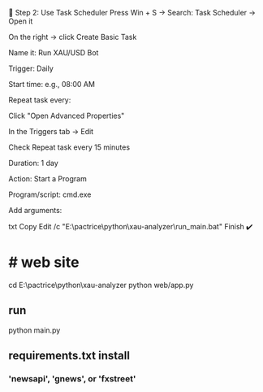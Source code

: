 📅 Step 2: Use Task Scheduler
Press Win + S → Search: Task Scheduler → Open it

On the right → click Create Basic Task

Name it: Run XAU/USD Bot

Trigger: Daily

Start time: e.g., 08:00 AM

Repeat task every:

Click "Open Advanced Properties"

In the Triggers tab → Edit

Check Repeat task every 15 minutes

Duration: 1 day

Action: Start a Program

Program/script:
cmd.exe

Add arguments:

txt
Copy
Edit
/c "E:\pactrice\python\xau-analyzer\run_main.bat"
Finish ✔️

# # web site
cd E:\pactrice\python\xau-analyzer
python web/app.py


## run

python main.py


## requirements.txt install


### 'newsapi', 'gnews', or 'fxstreet'